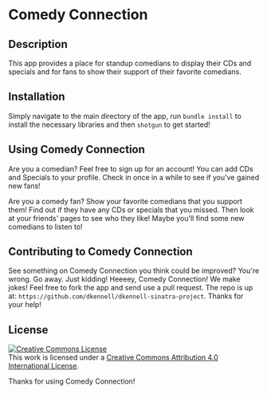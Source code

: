 # Comedy Connection

## Description

This app provides a place for standup comedians to display their CDs and specials
and for fans to show their support of their favorite comedians.

## Installation 

Simply navigate to the main directory of the app, run `bundle install` to
install the necessary libraries and then `shotgun` to get started!

## Using Comedy Connection

Are you a comedian? Feel free to sign up for an account! You can add
CDs and Specials to your profile. Check in once in a while to see if
you've gained new fans!

Are you a comedy fan? Show your favorite comedians that you support 
them! Find out if they have any CDs or specials that you missed. Then
look at your friends' pages to see who they like! Maybe you'll find
some new comedians to listen to!

## Contributing to Comedy Connection

See something on Comedy Connection you think could be improved?
You're wrong. Go away. Just kidding! Heeeey, Comedy Connection!
We make jokes! Feel free to fork the app and send use a pull 
request. The repo is up at:
`https://github.com/dkennell/dkennell-sinatra-project`.
Thanks for your help!

## License

<a rel="license" href="http://creativecommons.org/licenses/by/4.0/"><img alt="Creative Commons License" style="border-width:0" src="https://i.creativecommons.org/l/by/4.0/88x31.png" /></a><br />This work is licensed under a <a rel="license" href="http://creativecommons.org/licenses/by/4.0/">Creative Commons Attribution 4.0 International License</a>.

Thanks for using Comedy Connection!
